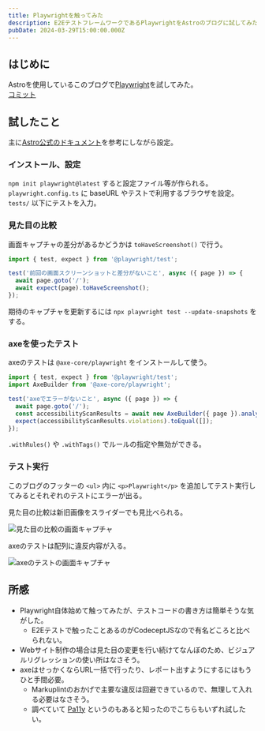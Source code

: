 ```yaml
---
title: Playwrightを触ってみた
description: E2EテストフレームワークであるPlaywrightをAstroのブログに試してみた所感記事です。
pubDate: 2024-03-29T15:00:00.000Z
---
```


## はじめに

Astroを使用しているこのブログで[Playwright](https://playwright.dev/)を試してみた。  
[コミット](https://github.com/yuheijotaki/yuheijotaki.com/commit/2a28a091d7fbf7e8125ebe5aec0b21b7babbce1a)

## 試したこと

主に[Astro公式のドキュメント](https://docs.astro.build/ja/guides/testing/#playwright)を参考にしながら設定。

### インストール、設定

`npm init playwright@latest` すると設定ファイル等が作られる。
`playwright.config.ts` に baseURL やテストで利用するブラウザを設定。
`tests/` 以下にテストを入力。

### 見た目の比較

画面キャプチャの差分があるかどうかは `toHaveScreenshot()` で行う。

```typescript
import { test, expect } from '@playwright/test';

test('前回の画面スクリーンショットと差分がないこと', async ({ page }) => {
  await page.goto('/');
  await expect(page).toHaveScreenshot();
});
```

期待のキャプチャを更新するには `npx playwright test --update-snapshots` をする。

### axeを使ったテスト

axeのテストは `@axe-core/playwright` をインストールして使う。

```typescript
import { test, expect } from '@playwright/test';
import AxeBuilder from '@axe-core/playwright';

test('axeでエラーがないこと', async ({ page }) => {
  await page.goto('/');
  const accessibilityScanResults = await new AxeBuilder({ page }).analyze();
  expect(accessibilityScanResults.violations).toEqual([]);
});
```

`.withRules()` や `.withTags()` でルールの指定や無効ができる。

### テスト実行

このブログのフッターの `<ul>` 内に `<p>Playwright</p>` を追加してテスト実行してみるとそれぞれのテストにエラーが出る。

見た目の比較は新旧画像をスライダーでも見比べられる。

![見た目の比較の画面キャプチャ](/images/2024033001_playwright_01.png)

axeのテストは配列に違反内容が入る。

![axeのテストの画面キャプチャ](/images/2024033001_playwright_02.png)

## 所感

- Playwright自体始めて触ってみたが、テストコードの書き方は簡単そうな気がした。
  - E2Eテストで触ったことあるのがCodeceptJSなので有名どころと比べられない。
- Webサイト制作の場合は見た目の変更を行い続けてなんぼのため、ビジュアルリグレッションの使い所はなさそう。
- axeはせっかくならURL一括で行ったり、レポート出すようにするにはもうひと手間必要。
  - Markuplintのおかげで主要な違反は回避できているので、無理して入れる必要はなさそう。
  - 調べていて [Pa11y](https://pa11y.org/) というのもあると知ったのでこちらもいずれ試したい。
